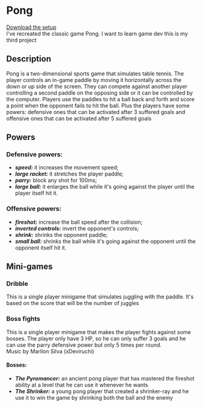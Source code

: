 # Pong
[Download the setup](https://drive.google.com/uc?export=download&id=1qOf9FyhfZ6WrGGJIGnGBMb4MdcUbyRKG) <br />
I've recreated the classic game Pong. I want to learn game dev this is my third project

## Description
Pong is a two-dimensional sports game that simulates table tennis. 
The player controls an in-game paddle by moving it horizontally across the down or up side of the screen. 
They can compete against another player controlling a second paddle on the opposing side or it can be controlled by the computer. 
Players use the paddles to hit a ball back and forth and score a point when the opponent fails to hit the ball. Plus the players have some powers: 
defensive ones that can be activated after 3 suffered goals and offensive ones that can be activated after 5 suffered goals

## Powers
### Defensive powers:
  * ***speed:*** it increases the movement speed; 
  * ***large racket:*** it stretches the player paddle;
  * ***parry:*** block any shot for 100ms;
  * ***large ball:*** it enlarges the ball while it's going against the player until the player itself hit it.
### Offensive powers:
  * ***fireshot:*** increase the ball speed after the collision;
  * ***inverted controls:*** invert the opponent's controls; 
  * ***shrink:*** shrinks the opponent paddle; 
  * ***small ball:*** shrinks the ball while it's going against the opponent until the opponent itself hit it.

## Mini-games
### Dribble
This is a single player minigame that simulates juggling with the paddle. It's based on the score that will be the number of juggles
### Boss fights
This is a single player minigame that makes the player fights against some bosses.
The player only have 3 HP, so he can only suffer 3 goals and he can use the parry
defensive power but only 5 times per round. <br />
Music by Marllon Silva (xDeviruchi)
#### Bosses:
  * ***The Pyromancer:*** an ancient pong player that has mastered the fireshot ability at a level that he can use it whenever he wants
  * ***The Shrinker:*** a young pong player that created a shrinker-ray and he use it to win the game by shrinking both the ball and the enemy 